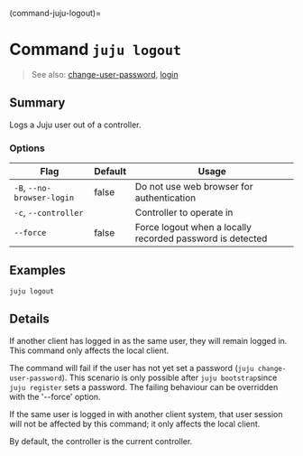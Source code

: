 (command-juju-logout)=
# Command `juju logout`
> See also: [change-user-password](#change-user-password), [login](#login)

## Summary
Logs a Juju user out of a controller.

### Options
| Flag | Default | Usage |
| --- | --- | --- |
| `-B`, `--no-browser-login` | false | Do not use web browser for authentication |
| `-c`, `--controller` |  | Controller to operate in |
| `--force` | false | Force logout when a locally recorded password is detected |

## Examples

    juju logout


## Details

If another client has logged in as the same user, they will remain logged
in. This command only affects the local client.

The command will fail if the user has not yet set a password
(`juju change-user-password`). This scenario is only possible after 
`juju bootstrap`since `juju register` sets a password. The
failing behaviour can be overridden with the '--force' option.

If the same user is logged in with another client system, that user session
will not be affected by this command; it only affects the local client.

By default, the controller is the current controller.